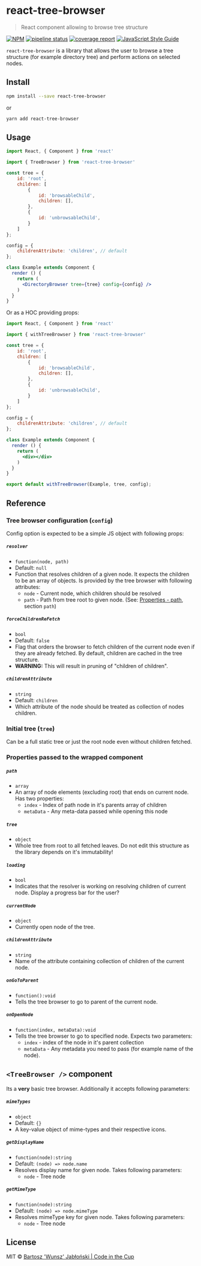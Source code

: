 # react-tree-browser

> React component allowing to browse tree structure

[![NPM](https://img.shields.io/npm/v/react-tree-browser.svg)](https://www.npmjs.com/package/react-tree-browser) [![pipeline status](https://gitlab.com/codeinthecup/react-tree-browser/badges/master/pipeline.svg)](https://gitlab.com/codeinthecup/react-tree-browser/commits/master) [![coverage report](https://gitlab.com/codeinthecup/react-tree-browser/badges/master/coverage.svg)](https://gitlab.com/codeinthecup/react-tree-browser/commits/master) [![JavaScript Style Guide](https://img.shields.io/badge/code_style-standard-brightgreen.svg)](https://standardjs.com) 

`react-tree-browser` is a library that allows the user to browse a tree structure (for example directory tree) and perform actions on selected nodes.

## Install

```bash
npm install --save react-tree-browser
```
or
```bash
yarn add react-tree-browser
```

## Usage

```jsx
import React, { Component } from 'react'

import { TreeBrowser } from 'react-tree-browser'

const tree = {
    id: 'root',
    children: [
        {
            id: 'browsableChild',
            children: [],
        },
        {
            id: 'unbrowsableChild',
        }
    ]
};

config = {
    childrenAttribute: 'children', // default
};

class Example extends Component {
  render () {
    return (
      <DirectoryBrowser tree={tree} config={config} />
    )
  }
}
```

Or as a HOC providing props:

```jsx
import React, { Component } from 'react'

import { withTreeBrowser } from 'react-tree-browser'

const tree = {
    id: 'root',
    children: [
        {
            id: 'browsableChild',
            children: [],
        },
        {
            id: 'unbrowsableChild',
        }
    ]
};

config = {
    childrenAttribute: 'children', // default
};

class Example extends Component {
  render () {
    return (
      <div></div>
    )
  }
}

export default withTreeBrowser(Example, tree, config);
```

## Reference
### Tree browser configuration (`config`)
Config option is expected to be a simple JS object with following props:

##### `resolver`
 - `function(node, path)`
 - Default: `null`
 - Function that resolves children of a given node. It expects the children to be an array of objects. Is provided by the tree browser with following attributes:
    - `node` - Current node, which children should be resolved
    - `path` - Path from tree root to given node. (See: [Properties - path](#properties-passed-to-the-wrapped-component), section `path`)

##### `forceChildrenReFetch`
 - `bool`
 - Default: `false`
 - Flag that orders the browser to fetch children of the current node even if they are already fetched. By default, children are cached in the tree structure.
 - **WARNING:** This will result in pruning of "children of children".
 
##### `childrenAttribute`
 - `string`
 - Default: `children`
 - Which attribute of the node should be treated as collection of nodes children. 

### Initial tree (`tree`)
Can be a full static tree or just the root node even without children fetched.

### Properties passed to the wrapped component
##### `path`
- `array`
-  An array of node elements (excluding root) that ends on current node. Has two properties:
    - `index` - Index of path node in it's parents array of children
    - `metaData` - Any meta-data passed while opening this node

##### `tree`
- `object`
- Whole tree from root to all fetched leaves. Do not edit this structure as the library depends on it's immutability!

##### `loading`
- `bool`
- Indicates that the resolver is working on resolving children of current node. Display a progress bar for the user?

##### `currentNode`
- `object`
- Currently open node of the tree.

##### `childrenAttribute`
- `string`
- Name of the attribute containing collection of children of the current node.

##### `onGoToParent`
- `function():void`
- Tells the tree browser to go to parent of the current node.

##### `onOpenNode`
- `function(index, metaData):void`
- Tells the tree browser to go to specified node. Expects two parameters:
    - `index` - index of the node in it's parent collection
    - `metaData` - Any metadata you need to pass (for example name of the node).

## `<TreeBrowser />` component
Its a **very** basic tree browser. Additionally it accepts following parameters:

##### `mimeTypes`
- `object`
- Default: `{}`
- A key-value object of mime-types and their respective icons.

##### `getDisplayName`
- `function(node):string`
- Default: `(node) => node.name`
- Resolves display name for given node. Takes following parameters:
    - `node` - Tree node

##### `getMimeType`
- `function(node):string`
- Default: `(node) => node.mimeType`
- Resolves mimeType key for given node. Takes following parameters:
    - `node` - Tree node

## License

MIT © [Bartosz 'Wunsz' Jabłoński | Code in the Cup](https://codeinthecup.pl/)

